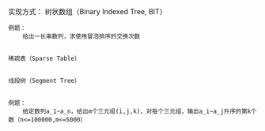 实现方式：
  树状数组（Binary Indexed Tree, BIT）
	
	例题：
		给出一长串数列，求使用冒泡排序的交换次数
		
		
	稀疏表（Sparse Table）
	
	
	线段树（Segment Tree）
	
	
	例题：
		给定数列a_1~a_n，给出m个三元组(i,j,k)，对每个三元组，输出a_i~a_j升序的第k个数（n<=100000,m<=5000）
	